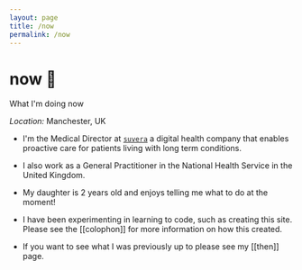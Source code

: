 ```yaml
---
layout: page
title: /now
permalink: /now
---
```


# now 🎯

What I'm doing now

_Location:_ Manchester, UK

- I'm the Medical Director at [`suvera`](https://www.suvera.org.uk) a digital health company that enables proactive care for patients living with long term conditions.

- I also work as a General Practitioner in the National Health Service in the United Kingdom.

- My daughter is 2 years old and enjoys telling me what to do at the moment!

- I have been experimenting in learning to code, such as creating this site. Please see the [[colophon]] for more information on how this created.

- If you want to see what I was previously up to please see my [[then]] page.
